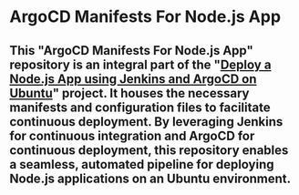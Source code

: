 # ArgoCD Manifests For Node.js App

## This "ArgoCD Manifests For Node.js App" repository is an integral part of the "[Deploy a Node.js App using Jenkins and ArgoCD on Ubuntu](https://github.com/awsaf-utm/Deploy-a-Node.js-App-using-Jenkins-and-ArgoCD-on-Ubuntu)" project. It houses the necessary manifests and configuration files to facilitate continuous deployment. By leveraging Jenkins for continuous integration and ArgoCD for continuous deployment, this repository enables a seamless, automated pipeline for deploying Node.js applications on an Ubuntu environment. 